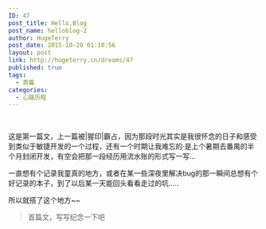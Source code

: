 ```yaml
---
ID: 47
post_title: Hello,Blog
post_name: helloblog-2
author: HugeTerry
post_date: 2015-10-20 01:10:56
layout: post
link: http://hugeterry.cn/dreams/47
published: true
tags:
  - 首篇
categories:
  - 心路历程
---
```

&nbsp;

这是第一篇文，上一篇被|猩印|霸占，因为那段时光其实是我很怀念的日子和感受到类似于敏捷开发的一个过程，还有一个时期让我难忘的·是上个暑期去番禺的半个月封闭开发，有空会把那一段经历用流水账的形式写一写…

一直想有个记录我童真的地方，或者在某一些深夜里解决bug的那一瞬间总想有个好记录的本子，到了以后某一天能回头看看走过的坑…..

所以就搭了这个地方~~
<blockquote>首篇文，写写纪念一下吧</blockquote>
<pre></pre>
<h4></h4>